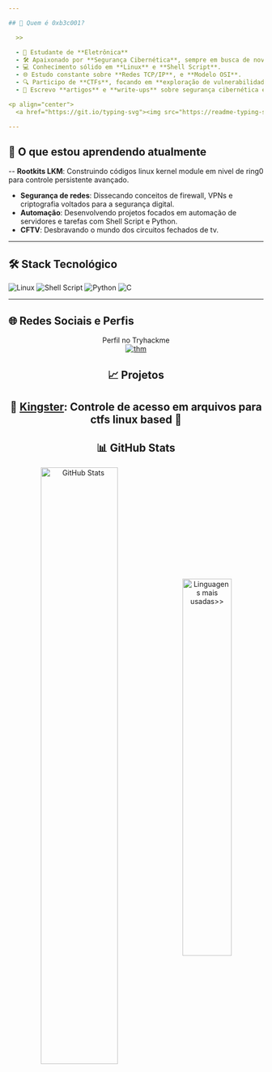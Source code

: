 ```yaml
---

## 💫 Quem é 0xb3c001? 

  >>

  - 🚀 Estudante de **Eletrônica**
  - 🛠️ Apaixonado por **Segurança Cibernética**, sempre em busca de novos desafios.
  - 💻 Conhecimento sólido em **Linux** e **Shell Script**.
  - 🌐 Estudo constante sobre **Redes TCP/IP**, e **Modelo OSI**.
  - 🔍 Participo de **CTFs**, focando em **exploração de vulnerabilidades**, **engenharia reversa** e **resposta a incidentes**.
  - 📝 Escrevo **artigos** e **write-ups** sobre segurança cibernética e desafios técnicos.

<p align="center">
  <a href="https://git.io/typing-svg"><img src="https://readme-typing-svg.demolab.com?font=Fira+Code&pause=1000&center=true&vCenter=true&random=false&width=435&lines=Analista+de+segurança;Desenvolvedor;Suporte+técnico;" alt="Typing SVG" /></a><br> 

---
```


## 📝 O que estou aprendendo atualmente

-- **Rootkits LKM**: Construindo códigos linux kernel module em nivel de ring0 para controle persistente avançado.
- **Segurança de redes**: Dissecando conceitos de firewall, VPNs e criptografia  voltados para a segurança digital.
- **Automação**: Desenvolvendo projetos focados em automação de servidores e tarefas com Shell Script e Python.
- **CFTV**: Desbravando o mundo dos circuitos fechados de  tv.

---

## 🛠️ Stack Tecnológico

![Linux](https://img.shields.io/badge/Linux-%23FCC624.svg?style=for-the-badge&logo=linux&logoColor=black) 
![Shell Script](https://img.shields.io/badge/shell_script-%23121011.svg?style=for-the-badge&logo=gnu-bash&logoColor=white)
![Python](https://img.shields.io/badge/python-3670A0?style=for-the-badge&logo=python&logoColor=ffdd54)
![C](https://img.shields.io/badge/c-%2300599C.svg?style=for-the-badge&logo=c&logoColor=white)

---

## 🌐 Redes Sociais e Perfis

<div align="center">
Perfil no Tryhackme <br>
<a href="https://tryhackme.com/p/b3c001"><img src="https://tryhackme-badges.s3.amazonaws.com/b3c001.png" alt="thm"></a>
  
## 📈 Projetos

**👑
[Kingster](https://github.com/b3c001/kingster): Controle de acesso em arquivos para ctfs linux based 👑**
---

## 📊 GitHub Stats

<div align="center">
  <a href="#"><img align="center" width="55%" title="Estatísticas no GitHub" alt="GitHub Stats" src="https://github-readme-stats.vercel.app/api?username=b3c001&show_icons=true&count_private=true&theme=transparent&title_color=999999&text_color=999999&border_color=0ac647&icon_color=0ac647#gh-dark-mode-only"/></a>
  <a href="#"><img align="center" width="43.7%" title="Linguagens mais usadas>>" alt="Linguagens mais usadas>>" src="https://github-readme-stats.vercel.app/api/top-langs/?username=b3c001&langs_count=10&layout=compact&hide=HTML,CSS,SCSS&theme=transparent&title_color=999999&text_color=999999&border_color=0ac647#gh-dark-mode-only"/></a>
</div>
